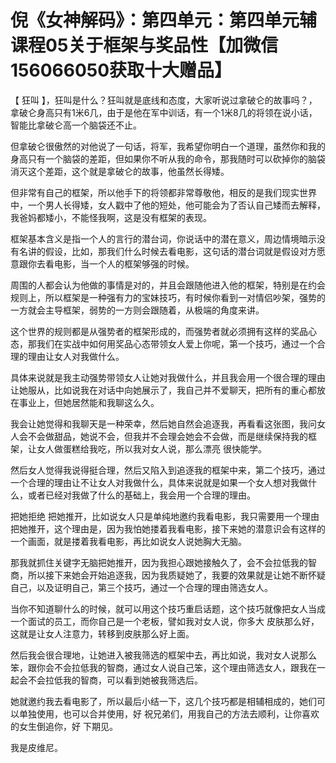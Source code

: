 # 倪《女神解码》：第四单元：第四单元辅课程05关于框架与奖品性【加微信156066050获取十大赠品】

【 狂叫 】，狂叫是什么？狂叫就是底线和态度，大家听说过拿破仑的故事吗？，拿破仑身高只有1米6几，由于是他在军中训话，有一个1米8几的将领在说小话，智能比拿破仑高一个脑袋还不止。

但拿破仑很傲然的对他说了一句话，将军，我希望你明白一个道理，虽然你和我的身高只有一个脑袋的差距，但如果你不听从我的命令，那我随时可以砍掉你的脑袋消灭这个差距，这个就是拿破仑的故事，他虽然长得矮。

但非常有自己的框架，所以他手下的将领都非常尊敬他，相反的是我们现实世界中，一个男人长得矮，女人戳中了他的短处，他可能会为了否认自己矮而去解释，我爸妈都矮小，不能怪我啊，这是没有框架的表现。

框架基本含义是指一个人的言行的潜台词，你说话中的潜在意义，周边情境暗示没有名讲的假设，比如，那我们什么时候去看电影，这句话的潜台词就是假设对方愿意跟你去看电影，当一个人的框架够强的时候。

周围的人都会认为他做的事情是对的，并且会跟随他进入他的框架，特别是在约会规则上，所以框架是一种强有力的宝妹技巧，有时候你看到一对情侣吵架，强势的一方就会主导框架，弱势的一方则会跟随着，从极端的角度来讲。

这个世界的规则都是从强势者的框架形成的，而强势者就必须拥有这样的奖品心态，那我们在实战中如何用奖品心态带领女人爱上你呢，第一个技巧，通过一个合理的理由让女人对我做什么。

具体来说就是我主动强势带领女人让她对我做什么，并且我会用一个很合理的理由让她服从，比如说我在对话中向她展示了，我自己并不爱聊天，把所有的重心都放在事业上，但她居然能和我聊这么久。

我会让她觉得和我聊天是一种荣幸，然后她自然会追逐我，再看看这张图，我问女人会不会做甜品，她说不会，但我并不会理会她会不会做，而是继续保持我的框架，让女人做蛋糕给我吃，所以我对女人说，那么漂亮 很快能学。

然后女人觉得我说得挺合理，然后又陷入到追逐我的框架中来，第二个技巧，通过一个合理的理由让不让女人对我做什么，具体来说就是如果一个女人想对我做什么，或者已经对我做了什么的基础上，我会用一个合理的理由。

把她拒绝 把她推开，比如说女人只是单纯地邀约我看电影，我只需要用一个理由把她推开，这个理由是，因为我怕她搂着我看电影，接下来她的潜意识会有这样的一个画面，就是搂着我看电影，再比如说女人说她胸大无脑。

那我就抓住关键字无脑把她推开，因为我担心跟她接触久了，会不会拉低我的智商，所以接下来她会开始追逐我，因为我质疑她了，我要的效果就是让她不断怀疑自己，以及证明自己，第三个技巧，通过一个合理的理由筛选女人。

当你不知道聊什么的时候，就可以用这个技巧重启话题，这个技巧就像把女人当成一个面试的员工，而你自己是一个老板，譬如我对女人说，你多大 皮肤那么好，这就是让女人注意力，转移到皮肤那么好上面。

然后我会很合理地，让她进入被我筛选的框架中去，再比如说，我对女人说那么笨，跟你会不会拉低我的智商，通过女人说自己笨，这个理由筛选女人，跟我在一起会不会拉低我的智商，可以看到她被我筛选后。

她就邀约我去看电影了，所以最后小结一下，这几个技巧都是相辅相成的，她们可以单独使用，也可以合并使用，好 祝兄弟们，用我自己的方法去顺利，让你喜欢的女生倒追你，好 下期见。

我是皮维尼。